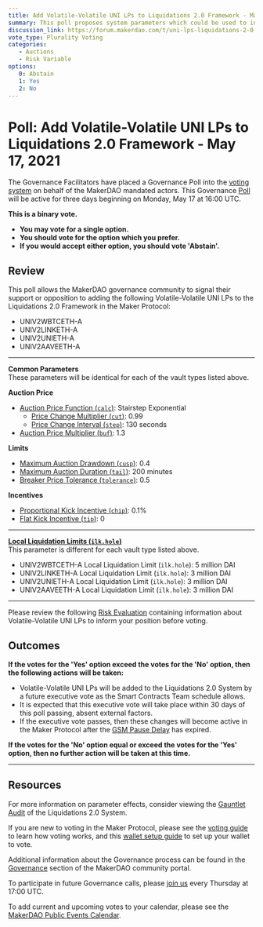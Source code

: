 ```yaml
---
title: Add Volatile-Volatile UNI LPs to Liquidations 2.0 Framework - May 17, 2021
summary: This poll proposes system parameters which could be used to initialize Volatile-Volatile UNI LPs with the Liquidations 2.0 Framework.
discussion_link: https://forum.makerdao.com/t/uni-lps-liquidations-2-0-parameters/8073
vote_type: Plurality Voting
categories:
   - Auctions
   - Risk Variable
options:
   0: Abstain
   1: Yes
   2: No
---
```

# Poll: Add Volatile-Volatile UNI LPs to Liquidations 2.0 Framework - May 17, 2021

The Governance Facilitators have placed a Governance Poll into the [voting system](https://vote.makerdao.com/polling) on behalf of the MakerDAO mandated actors. This Governance [Poll](https://community-development.makerdao.com/en/learn/governance/on-chain-gov) will be active for three days beginning on Monday, May 17 at 16:00 UTC.

**This is a binary vote.**
- **You may vote for a single option.**
- **You should vote for the option which you prefer.**
- **If you would accept either option, you should vote 'Abstain'.**

## Review

This poll allows the MakerDAO governance community to signal their support or opposition to adding the following Volatile-Volatile UNI LPs to the Liquidations 2.0 Framework in the Maker Protocol:

* UNIV2WBTCETH-A
* UNIV2LINKETH-A
* UNIV2UNIETH-A
* UNIV2AAVEETH-A

---

**Common Parameters**  
These parameters will be identical for each of the vault types listed above.

**Auction Price**
* [Auction Price Function (`calc`)](https://community-development.makerdao.com/en/learn/governance/param-auction-price-function): Stairstep Exponential
   * [Price Change Multiplier (`cut`)](https://community-development.makerdao.com/en/learn/governance/param-auction-price-function): 0.99
   * [Price Change Interval (`step`)](https://community-development.makerdao.com/en/learn/governance/param-auction-price-function): 130 seconds
* [Auction Price Multiplier (`buf`)](https://community-development.makerdao.com/en/learn/governance/param-auction-price-multiplier): 1.3

**Limits**
* [Maximum Auction Drawdown (`cusp`)](https://community-development.makerdao.com/en/learn/governance/param-max-auction-drawdown): 0.4
* [Maximum Auction Duration (`tail`)](https://community-development.makerdao.com/en/learn/governance/param-max-auction-duration): 200 minutes
* [Breaker Price Tolerance (`tolerance`)](https://community-development.makerdao.com/en/learn/governance/param-breaker-price-tolerance): 0.5

**Incentives**
* [Proportional Kick Incentive (`chip`)](https://community-development.makerdao.com/en/learn/governance/param-proportional-kick-incentive): 0.1%
* [Flat Kick Incentive (`tip`)](https://community-development.makerdao.com/en/learn/governance/param-flat-kick-incentive): 0

---

**[Local Liquidation Limits (`ilk.hole`)](https://community-development.makerdao.com/en/learn/governance/param-local-liquidation-limit)**  
This parameter is different for each vault type listed above.

* UNIV2WBTCETH-A Local Liquidation Limit (`ilk.hole`): 5 million DAI
* UNIV2LINKETH-A Local Liquidation Limit (`ilk.hole`): 3 million DAI
* UNIV2UNIETH-A Local Liquidation Limit (`ilk.hole`): 3 million DAI
* UNIV2AAVEETH-A Local Liquidation Limit (`ilk.hole`): 3 million DAI

---

Please review the following [Risk Evaluation](https://forum.makerdao.com/t/uni-lps-liquidations-2-0-parameters/8073) containing information about Volatile-Volatile UNI LPs to inform your position before voting.

## Outcomes

**If the votes for the 'Yes' option exceed the votes for the 'No' option, then the following actions will be taken:**
* Volatile-Volatile UNI LPs will be added to the Liquidations 2.0 System by a future executive vote as the Smart Contracts Team schedule allows.
* It is expected that this executive vote will take place within 30 days of this poll passing, absent external factors.
* If the executive vote passes, then these changes will become active in the Maker Protocol after the [GSM Pause Delay](https://community-development.makerdao.com/en/learn/governance/param-gsm-pause-delay) has expired.

**If the votes for the 'No' option equal or exceed the votes for the 'Yes' option, then no further action will be taken at this time.**

---

## Resources

For more information on parameter effects, consider viewing the [Gauntlet Audit](https://maker-report.gauntlet.network/) of the Liquidations 2.0 System.

If you are new to voting in the Maker Protocol, please see the [voting guide](https://community-development.makerdao.com/en/learn/governance/how-voting-works/) to learn how voting works, and this [wallet setup guide](https://community-development.makerdao.com/en/learn/governance/voting-setup/) to set up your wallet to vote.

Additional information about the Governance process can be found in the [Governance](https://community-development.makerdao.com/en/learn/governance) section of the MakerDAO community portal.

To participate in future Governance calls, please [join us](https://github.com/makerdao/community/tree/master/governance/governance-and-risk-meetings) every Thursday at 17:00 UTC.

To add current and upcoming votes to your calendar, please see the [MakerDAO Public Events Calendar](https://calendar.google.com/calendar/embed?src=makerdao.com_3efhm2ghipksegl009ktniomdk%40group.calendar.google.com&ctz=UTC&mode=week&showCalendars=0&showPrint=0).
